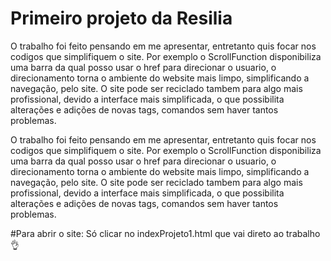 # Primeiro projeto da Resilia
O trabalho foi feito pensando em me apresentar, entretanto quis focar nos codigos que simplifiquem o site. 
Por exemplo o ScrollFunction disponibiliza uma barra da qual posso usar o href para direcionar o usuario, o direcionamento torna o ambiente do website mais limpo, simplificando a navegação, pelo site.
O site pode ser reciclado tambem para algo mais profissional, devido a interface mais simplificada, o que possibilita alterações e adições de novas tags, comandos sem haver tantos problemas.

O trabalho foi feito pensando em me apresentar, entretanto quis focar nos codigos que simplifiquem o site. Por exemplo o ScrollFunction disponibiliza uma barra da qual posso usar o href para direcionar o usuario, o direcionamento torna o ambiente do website mais limpo, simplificando a navegação, pelo site. O site pode ser reciclado tambem para algo mais profissional, devido a interface mais simplificada, o que possibilita alterações e adições de novas tags, comandos sem haver tantos problemas. 

#Para abrir o site: Só clicar no indexProjeto1.html que vai direto ao trabalho 👌
